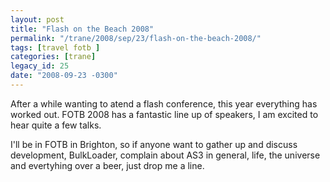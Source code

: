 ```yaml
---
layout: post
title: "Flash on the Beach 2008"
permalink: "/trane/2008/sep/23/flash-on-the-beach-2008/"
tags: [travel fotb ]
categories: [trane]
legacy_id: 25
date: "2008-09-23 -0300"
---
```

After a while wanting to atend a flash conference, this year everything has worked out. FOTB 2008 has a  fantastic line up of speakers, I am excited to hear quite a few talks.

I'll be in FOTB in Brighton, so if anyone want to gather up and discuss development, BulkLoader, complain about AS3 in general, life, the universe and evertyhing over a beer, just drop me a line.